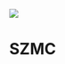 [![](https://camo.githubusercontent.com/0d6ff0ec2a11aea2bf004628f74f1c62c44ccbef/68747470733a2f2f63646e2e6a7364656c6976722e6e65742f67682f6e696b6b752f776f726b732d6f6e2d6d792d6d616368696e654076302e322e302f62616467652e737667)](https://camo.githubusercontent.com/0d6ff0ec2a11aea2bf004628f74f1c62c44ccbef/68747470733a2f2f63646e2e6a7364656c6976722e6e65742f67682f6e696b6b752f776f726b732d6f6e2d6d792d6d616368696e654076302e322e302f62616467652e737667)

# SZMC
